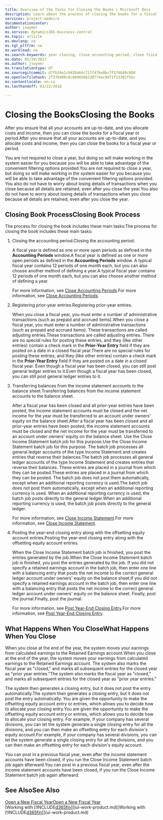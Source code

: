 ```yaml
---
title: Overview of the Tasks for Closing the Books | Microsoft Docs
description: Learn about the process of closing the books for a fiscal year or period, and what happens after you close at the end of a year.
services: project-madeira
documentationcenter: 
author: jswymer
ms.service: dynamics365-business-central
ms.topic: article
ms.devlang: na
ms.tgt_pltfrm: na
ms.workload: na
ms.search.keywords: year closing, close accounting period, close fiscal year, bank account detailed trial balance
ms.date: 03/29/2017
ms.author: jswymer
ms.translationtype: HT
ms.sourcegitcommit: d7fb34e1c9428a64c71ff47be8bcff174649c00d
ms.openlocfilehash: 2f376460c8c0896586228774ac9d71f13302f5bc
ms.contentlocale: en-ca
ms.lasthandoff: 03/22/2018

---
```

# <a name="closing-the-books"></a><span data-ttu-id="27a38-103">Closing the Books</span><span class="sxs-lookup"><span data-stu-id="27a38-103">Closing the Books</span></span>
<span data-ttu-id="27a38-104">After you ensure that all your accounts are up-to-date, and you allocate costs and income, then you can close the books for a fiscal year or period.</span><span class="sxs-lookup"><span data-stu-id="27a38-104">After you ensure that all your accounts are up-to-date, and you allocate costs and income, then you can close the books for a fiscal year or period.</span></span>

<span data-ttu-id="27a38-105">You are not required to close a year, but doing so will make working in the system easier for you because you will be able to take advantage of the convenient filtering options provided.</span><span class="sxs-lookup"><span data-stu-id="27a38-105">You are not required to close a year, but doing so will make working in the system easier for you because you will be able to take advantage of the convenient filtering options provided.</span></span> <span data-ttu-id="27a38-106">You also do not have to worry about losing details of transactions when you close because all details are retained, even after you close the year.</span><span class="sxs-lookup"><span data-stu-id="27a38-106">You also do not have to worry about losing details of transactions when you close because all details are retained, even after you close the year.</span></span>

## <a name="closing-book-process"></a><span data-ttu-id="27a38-107">Closing Book Process</span><span class="sxs-lookup"><span data-stu-id="27a38-107">Closing Book Process</span></span>
<span data-ttu-id="27a38-108">The process for closing the book includes these main tasks:</span><span class="sxs-lookup"><span data-stu-id="27a38-108">The process for closing the book includes these main tasks:</span></span>

1. <span data-ttu-id="27a38-109">Closing the accounting period.</span><span class="sxs-lookup"><span data-stu-id="27a38-109">Closing the accounting period.</span></span>

    <span data-ttu-id="27a38-110">A fiscal year is defined as one or more open periods as defined in the **Accounting Periods** window.</span><span class="sxs-lookup"><span data-stu-id="27a38-110">A fiscal year is defined as one or more open periods as defined in the **Accounting Periods** window.</span></span> <span data-ttu-id="27a38-111">A typical fiscal year contains 12 periods of one month each, but you can also choose another method of defining a year.</span><span class="sxs-lookup"><span data-stu-id="27a38-111">A typical fiscal year contains 12 periods of one month each, but you can also choose another method of defining a year.</span></span>

    <span data-ttu-id="27a38-112">For more information, see [Close Accounting Periods](year-close-account-periods.md).</span><span class="sxs-lookup"><span data-stu-id="27a38-112">For more information, see [Close Accounting Periods](year-close-account-periods.md).</span></span>
2. <span data-ttu-id="27a38-113">Registering prior-year entries.</span><span class="sxs-lookup"><span data-stu-id="27a38-113">Registering prior-year entries.</span></span>

    <span data-ttu-id="27a38-114">When you close a fiscal year, you must enter a number of administrative transactions (such as prepaid and accrued items).</span><span class="sxs-lookup"><span data-stu-id="27a38-114">When you close a fiscal year, you must enter a number of administrative transactions (such as prepaid and accrued items).</span></span> <span data-ttu-id="27a38-115">These transactions are called adjusting entries.</span><span class="sxs-lookup"><span data-stu-id="27a38-115">These transactions are called adjusting entries.</span></span> <span data-ttu-id="27a38-116">There are no special rules for posting these entries, and they (like other entries) contain a check mark in the **Prior-Year Entry** field if they are posted on a date in a closed fiscal year.</span><span class="sxs-lookup"><span data-stu-id="27a38-116">There are no special rules for posting these entries, and they (like other entries) contain a check mark in the **Prior-Year Entry** field if they are posted on a date in a closed fiscal year.</span></span> <span data-ttu-id="27a38-117">Even though a fiscal year has been closed, you can still post general ledger entries to it.</span><span class="sxs-lookup"><span data-stu-id="27a38-117">Even though a fiscal year has been closed, you can still post general ledger entries to it.</span></span>
3. <span data-ttu-id="27a38-118">Transferring balances from the income statement accounts to the balance sheet.</span><span class="sxs-lookup"><span data-stu-id="27a38-118">Transferring balances from the income statement accounts to the balance sheet.</span></span>

    <span data-ttu-id="27a38-119">After a fiscal year has been closed and all prior-year entries have been posted, the income statement accounts must be closed and the net income for the year must be transferred to an account under owners' equity on the balance sheet.</span><span class="sxs-lookup"><span data-stu-id="27a38-119">After a fiscal year has been closed and all prior-year entries have been posted, the income statement accounts must be closed and the net income for the year must be transferred to an account under owners' equity on the balance sheet.</span></span> <span data-ttu-id="27a38-120">Use the Close Income Statement batch job for this purpose.</span><span class="sxs-lookup"><span data-stu-id="27a38-120">Use the Close Income Statement batch job for this purpose.</span></span> <span data-ttu-id="27a38-121">The batch job processes all general ledger accounts of the type Income Statement and creates entries that reverse their balances.</span><span class="sxs-lookup"><span data-stu-id="27a38-121">The batch job processes all general ledger accounts of the type Income Statement and creates entries that reverse their balances.</span></span> <span data-ttu-id="27a38-122">These entries are placed in a journal from which they can be posted.</span><span class="sxs-lookup"><span data-stu-id="27a38-122">These entries are placed in a journal from which they can be posted.</span></span> <span data-ttu-id="27a38-123">The batch job does not post them automatically, except when an additional reporting currency is used.</span><span class="sxs-lookup"><span data-stu-id="27a38-123">The batch job does not post them automatically, except when an additional reporting currency is used.</span></span> <span data-ttu-id="27a38-124">When an additional reporting currency is used, the batch job posts directly to the general ledger.</span><span class="sxs-lookup"><span data-stu-id="27a38-124">When an additional reporting currency is used, the batch job posts directly to the general ledger.</span></span>

    <span data-ttu-id="27a38-125">For more information, see [Close Income Statement](year-close-income-statement.md).</span><span class="sxs-lookup"><span data-stu-id="27a38-125">For more information, see [Close Income Statement](year-close-income-statement.md).</span></span>
4. <span data-ttu-id="27a38-126">Posting the year-end closing entry along with the offsetting equity account entries.</span><span class="sxs-lookup"><span data-stu-id="27a38-126">Posting the year-end closing entry along with the offsetting equity account entries.</span></span>

    <span data-ttu-id="27a38-127">When the Close Income Statement batch job is finished, you post the entries generated by the job.</span><span class="sxs-lookup"><span data-stu-id="27a38-127">When the Close Income Statement batch job is finished, you post the entries generated by the job.</span></span> <span data-ttu-id="27a38-128">If you did not specify a retained earnings account in the batch job, then enter one line with a balancing entry that posts the net income to the correct general ledger account under owners' equity on the balance sheet.</span><span class="sxs-lookup"><span data-stu-id="27a38-128">If you did not specify a retained earnings account in the batch job, then enter one line with a balancing entry that posts the net income to the correct general ledger account under owners' equity on the balance sheet.</span></span> <span data-ttu-id="27a38-129">Finally, post the journal.</span><span class="sxs-lookup"><span data-stu-id="27a38-129">Finally, post the journal.</span></span>

    <span data-ttu-id="27a38-130">For more information, see [Post Year-End Closing Entry](year-how-post-year-end-close-entry.md).</span><span class="sxs-lookup"><span data-stu-id="27a38-130">For more information, see [Post Year-End Closing Entry](year-how-post-year-end-close-entry.md).</span></span>

## <a name="what-happens-when-you-close"></a><span data-ttu-id="27a38-131">What Happens When You Close</span><span class="sxs-lookup"><span data-stu-id="27a38-131">What Happens When You Close</span></span>
<span data-ttu-id="27a38-132">When you close at the end of the year, the system moves your earnings from calculated earnings to the Retained Earnings account.</span><span class="sxs-lookup"><span data-stu-id="27a38-132">When you close at the end of the year, the system moves your earnings from calculated earnings to the Retained Earnings account.</span></span> <span data-ttu-id="27a38-133">The system also marks the fiscal year as "closed," and marks all subsequent entries for the closed year as "prior year entries."</span><span class="sxs-lookup"><span data-stu-id="27a38-133">The system also marks the fiscal year as "closed," and marks all subsequent entries for the closed year as "prior year entries."</span></span>

<span data-ttu-id="27a38-134">The system then generates a closing entry, but it does not post the entry automatically.</span><span class="sxs-lookup"><span data-stu-id="27a38-134">The system then generates a closing entry, but it does not post the entry automatically.</span></span> <span data-ttu-id="27a38-135">You are given the opportunity to make the offsetting equity account entry or entries, which allows you to decide how to allocate your closing entry.</span><span class="sxs-lookup"><span data-stu-id="27a38-135">You are given the opportunity to make the offsetting equity account entry or entries, which allows you to decide how to allocate your closing entry.</span></span> <span data-ttu-id="27a38-136">For example, if your company has several divisions, you can let the system generate a single closing entry for all the divisions, and you can then make an offsetting entry for each division's equity account.</span><span class="sxs-lookup"><span data-stu-id="27a38-136">For example, if your company has several divisions, you can let the system generate a single closing entry for all the divisions, and you can then make an offsetting entry for each division's equity account.</span></span>

<span data-ttu-id="27a38-137">You can post in a previous fiscal year, even after the income statement accounts have been closed, if you run the Close Income Statement batch job again afterward.</span><span class="sxs-lookup"><span data-stu-id="27a38-137">You can post in a previous fiscal year, even after the income statement accounts have been closed, if you run the Close Income Statement batch job again afterward.</span></span>

## <a name="see-also"></a><span data-ttu-id="27a38-138">See Also</span><span class="sxs-lookup"><span data-stu-id="27a38-138">See Also</span></span>
[<span data-ttu-id="27a38-139">Open a New Fiscal Year</span><span class="sxs-lookup"><span data-stu-id="27a38-139">Open a New Fiscal Year</span></span>](finance-how-open-new-fiscal-year.md)  
<span data-ttu-id="27a38-140">[Working with [!INCLUDE[d365fin](includes/d365fin_md.md)]](ui-work-product.md)</span><span class="sxs-lookup"><span data-stu-id="27a38-140">[Working with [!INCLUDE[d365fin](includes/d365fin_md.md)]](ui-work-product.md)</span></span>

